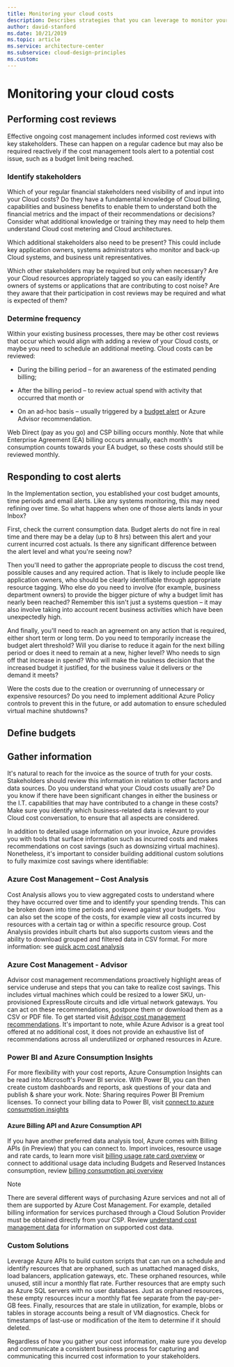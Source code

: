 ```yaml
---
title: Monitoring your cloud costs
description: Describes strategies that you can leverage to monitor your cloud costs, and act on them appropriately.
author: david-stanford
ms.date: 10/21/2019
ms.topic: article
ms.service: architecture-center
ms.subservice: cloud-design-principles
ms.custom: 
---
```


# Monitoring your cloud costs

## Performing cost reviews

Effective ongoing cost management includes informed cost reviews with key stakeholders. These can happen on a regular cadence but may also be required reactively if the cost management tools alert to a potential cost issue, such as a budget limit being reached.

### Identify stakeholders

Which of your regular financial stakeholders need visibility of and input into your Cloud costs? Do they have a fundamental knowledge of Cloud billing, capabilities and business benefits to enable them to understand both the financial metrics and the impact of their recommendations or decisions? Consider what additional knowledge or training they may need to help them understand Cloud cost metering and Cloud architectures.

Which additional stakeholders also need to be present? This could include key application owners, systems administrators who monitor and back-up Cloud systems, and business unit representatives.

Which other stakeholders may be required but only when necessary? Are your Cloud resources appropriately tagged so you can easily identify owners of systems or applications that are contributing to cost noise? Are they aware that their participation in cost reviews may be required and what is expected of them?

### Determine frequency

Within your existing business processes, there may be other cost reviews that occur which would align with adding a review of your Cloud costs, or maybe you need to schedule an additional meeting. Cloud costs can be reviewed:

- During the billing period – for an awareness of the estimated pending billing;

- After the billing period – to review actual spend with activity that occurred that month or

- On an ad-hoc basis – usually triggered by a [budget alert](/azure/cost-management/cost-mgt-alerts-monitor-usage-spending) or Azure Advisor recommendation.

Web Direct (pay as you go) and CSP billing occurs monthly. Note that while Enterprise Agreement (EA) billing occurs annually, each month's consumption counts towards your EA budget, so these costs should still be reviewed monthly.

## Responding to cost alerts

In the Implementation section, you established your cost budget amounts, time periods and email alerts. Like any systems monitoring, this may need refining over time. So what happens when one of those alerts lands in your Inbox?

First, check the current consumption data. Budget alerts do not fire in real time and there may be a delay (up to 8 hrs) between this alert and your current incurred cost actuals. Is there any significant difference between the alert level and what you're seeing now?

Then you'll need to gather the appropriate people to discuss the cost trend, possible causes and any required action. That is likely to include people like application owners, who should be clearly identifiable through appropriate resource tagging. Who else do you need to involve (for example, business department owners) to provide the bigger picture of why a budget limit has nearly been reached? Remember this isn't just a systems question – it may also involve taking into account recent business activities which have been unexpectedly high.

And finally, you'll need to reach an agreement on any action that is required, either short term or long term. Do you need to temporarily increase the budget alert threshold? Will you diarise to reduce it again for the next billing period or does it need to remain at a new, higher level? Who needs to sign off that increase in spend? Who will make the business decision that the increased budget it justified, for the business value it delivers or the demand it meets?

Were the costs due to the creation or overrunning of unnecessary or expensive resources? Do you need to implement additional Azure Policy controls to prevent this in the future, or add automation to ensure scheduled virtual machine shutdowns?

## Define budgets

## Gather information

It's natural to reach for the invoice as the source of truth for your costs. Stakeholders should review this information in relation to other factors and data sources. Do you understand what your Cloud costs usually are? Do you know if there have been significant changes in either the business or the I.T. capabilities that may have contributed to a change in these costs? Make sure you identify which business-related data is relevant to your Cloud cost conversation, to ensure that all aspects are considered.

In addition to detailed usage information on your invoice, Azure provides you with tools that surface information such as incurred costs and makes recommendations on cost savings (such as downsizing virtual machines). Nonetheless, it's important to consider building additional custom solutions to fully maximize cost savings where identifiable:

### Azure Cost Management – Cost Analysis

Cost Analysis allows you to view aggregated costs to understand where they have occurred over time and to identify your spending trends. This can be broken down into time periods and viewed against your budgets. You can also set the scope of the costs, for example view all costs incurred by resources with a certain tag or within a specific resource group. Cost Analysis provides inbuilt charts but also supports custom views and the ability to download grouped and filtered data in CSV format. For more information: see [quick acm cost analysis](/azure/cost-management/quick-acm-cost-analysis)

### Azure Cost Management - Advisor

Advisor cost management recommendations proactively highlight areas of service underuse and steps that you can take to realize cost savings. This includes virtual machines which could be resized to a lower SKU, un-provisioned ExpressRoute circuits and idle virtual network gateways. You can act on these recommendations, postpone them or download them as a CSV or PDF file. To get started visit [Advisor cost management recommendations](/azure/advisor/advisor-cost-recommendations). It's important to note, while Azure Advisor is a great tool offered at no additional cost, it does not provide an exhaustive list of recommendations across all underutilized or orphaned resources in Azure.

### Power BI and Azure Consumption Insights

For more flexibility with your cost reports, Azure Consumption Insights can be read into Microsoft's Power BI service. With Power BI, you can then create custom dashboards and reports, ask questions of your data and publish & share your work. Note: Sharing requires Power BI Premium licenses. To connect your billing data to Power BI, visit [connect to azure consumption insights](/power-bi/service-connect-to-azure-consumption-insights)

#### Azure Billing API and Azure Consumption API

If you have another preferred data analysis tool, Azure comes with Billing APIs (in Preview) that you can connect to. Import invoices, resource usage and rate cards, to learn more visit [billing usage rate card overview](/azure/billing/billing-usage-rate-card-overview) or connect to additional usage data including Budgets and Reserved Instances consumption, review [billing consumption api overview](/azure/billing/billing-consumption-api-overview)

>[!NOTE]
> There are several different ways of purchasing Azure services and not all of them are supported by Azure Cost Management. For example, detailed billing information for services purchased through a Cloud Solution Provider must be obtained directly from your CSP. Review [understand cost management data](azure/cost-management/understand-cost-mgt-data) for information on supported cost data.

### Custom Solutions

Leverage Azure APIs to build custom scripts that can run on a schedule and identify resources that are orphaned, such as unattached managed disks, load balancers, application gateways, etc. These orphaned resources, while unused, still incur a monthly flat rate. Further resources that are empty such as Azure SQL servers with no user databases. Just as orphaned resources, these empty resources incur a monthly flat fee separate from the pay-per-GB fees. Finally, resources that are stale in utilization, for example, blobs or tables in storage accounts being a result of VM diagnostics. Check for timestamps of last-use or modification of the item to determine if it should deleted.

Regardless of how you gather your cost information, make sure you develop and communicate a consistent business process for capturing and communicating this incurred cost information to your stakeholders.
